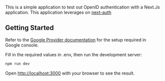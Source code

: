 This is a simple application to test out OpenID authentication with a Next.Js application.
This application leverages on [next-auth](https://next-auth.js.org/)

## Getting Started

Refer to the [Google Provider documentation](https://next-auth.js.org/providers/google) for the setup required in Google console.

Fill in the required values in .env, then run the development server:

```bash
npm run dev
```

Open [http://localhost:3000](http://localhost:3000) with your browser to see the result.